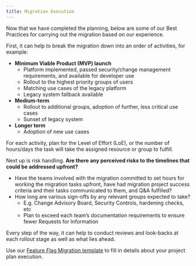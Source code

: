 ```yaml
---
title: Migration Execution
---
```


Now that we have completed the planning, below are some of our Best Practices for carrying out the migration based on our experience.

First, it can help to break the migration down into an order of activities, for example:

* **Minimum Viable Product (MVP) launch**
    * Platform implemented, passed security/change management requirements, and available for developer use
    * Rollout to the highest priority groups of users
    * Matching use cases of the legacy platform
    * Legacy system fallback available
* **Medium-term**
    * Rollout to additional groups, adoption of further, less critical use cases
    * Sunset of legacy system
* **Longer term**
    * Adoption of new use cases

For each activity, plan for the Level of Effort (LoE), or the number of hours/days the task will take the assigned resource or group to fulfill.

Next up is risk handling. **Are there any perceived risks to the timelines that could be addressed upfront?**

* Have the teams involved with the migration committed to set hours for working the migration tasks upfront, have had migration project success criteria and their tasks communicated to them, and Q&A fulfilled?
* How long are various sign-offs by any relevant groups expected to take?
    * E.g. Change Advisory Board, Security Controls, hardening checks, etc
    * Plan to exceed each team’s documentation requirements to ensure fewer Requests for Information

Every step of the way, it can help to conduct reviews and look-backs at each rollout stage as well as what lies ahead.

Use our [Feature Flag Migration template](https://docs.google.com/spreadsheets/d/1MKc95v7Tc-9tznWMDVSy2vvmVJTvOFLRVZpx1QrL-_U/edit#gid=996250264) to fill in details about your project plan execution.
